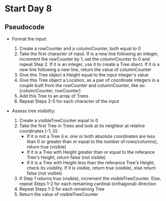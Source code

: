 # Start Day 8

## Pseudocode

* Format the input:
    1. Create a rowCounter and a columnCounter, both equal to 0
    2. Take the first character of input. If is a new line following an integer, increment the rowCounter by 1, set the columnCounter to 0 and repeat Step 2. If it is an integer, use it to create a Tree obect. If it is a new line following a new line, return the value of columnCounter
    3. Give this Tree object a Height equal to the input integer's value
    4. Give this Tree object a Location, as a pair of coordinate integers in a couple built from the rowCounter and columnCounter, like so: [columnCounter, rowCounter]
    5. Add this Tree to an array of Trees
    6. Repeat Steps 2-5 for each character of the input

* Assess tree visibility:
    1. Create a visibleTreeCounter equal to 0
    2. Take the first Tree in Trees and look at its neighbor at relative coordinates [-1, 0]:
        * If it is not a Tree (i.e. one or both absolute coordinates are less than 0 or greater than or equal to the number of rows/columns), return true (visible)
        * If it is a Tree with Height greater than or equal to the referance Tree's Height, return false (not visible)
        * If it is a Tree with Height less than the referance Tree's Height, check its  visiblity. If it is visible, return true (visible), else return false (not visible)
    3. If Step 1 returns true (visible), increment the visibleTreeCounter. Else, repeat Steps 1-2 for each remaining cardinal (orthagonal) direction 
    4. Repeat Steps 1-2 for each remaining Tree
    5. Return the value of visibleTreeCounter